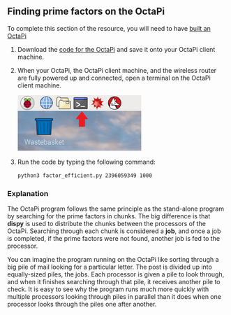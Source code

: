 ## Finding prime factors on the OctaPi

To complete this section of the resource, you will need to have [built an OctaPi](rpi-python-build-an-octapi)

1. Download the [code for the OctaPi](resources/factor_efficient.py) and save it onto your OctaPi client machine.

1. When your OctaPi, the OctaPi client machine, and the wireless router are fully powered up and connected, open a terminal on the OctaPi client machine.

    ![Open a terminal](images/terminal.png)

1. Run the code by typing the following command:

    ```bash
    python3 factor_efficient.py 2396059349 1000
    ```

### Explanation

The OctaPi program follows the same principle as the stand-alone program by searching for the prime factors in chunks. The big difference is that **dispy** is used to distribute the chunks between the processors of the OctaPi. Searching through each chunk is considered a **job**, and once a job is completed, if the prime factors were not found, another job is fed to the processor.

You can imagine the program running on the OctaPi like sorting through a big pile of mail looking for a particular letter. The post is divided up into equally-sized piles, the jobs. Each processor is given a pile to look through, and when it finishes searching through that pile, it receives another pile to check. It is easy to see why the program runs much more quickly with multiple processors looking through piles in parallel than it does when one processor looks through the piles one after another.
